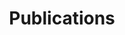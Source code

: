 ---
title: Publications
layout: publications
permalink: /publications/

# jumbo_txt: |
#   My publications can also be found on my [Google Scholar page](https://scholar.google.com/citations?user=sb89k5kAAAAJ&hl=en).

overview: |
  A more up-to-date list of publications can be found on my [Google Scholar page](https://scholar.google.com/citations?user=sb89k5kAAAAJ&hl=en).
  Because my work often spans multiple disciplines, I publish in a variety of
  venues with different norms and conventions.
  The icons next to each publication indicate venue (see iconography table).
---
